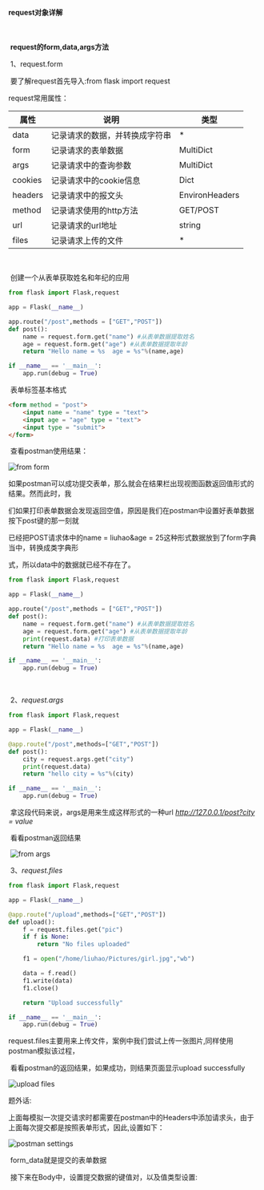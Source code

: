 #### request对象详解

​	

​	**request的form,data,args方法**

​	1、request.form

​	要了解request首先导入:from flask import request

request常用属性：

| 属性    | 说明                           | 类型           |
| ------- | ------------------------------ | -------------- |
| data    | 记录请求的数据，并转换成字符串 | *              |
| form    | 记录请求的表单数据             | MultiDict      |
| args    | 记录请求中的查询参数           | MultiDict      |
| cookies | 记录请求中的cookie信息         | Dict           |
| headers | 记录请求中的报文头             | EnvironHeaders |
| method  | 记录请求使用的http方法         | GET/POST       |
| url     | 记录请求的url地址              | string         |
| files   | 记录请求上传的文件             | *              |

​	

​	创建一个从表单获取姓名和年纪的应用

```python
from flask import Flask,request

app = Flask(__name__)

app.route("/post",methods = ["GET","POST"])
def post():
    name = request.form.get("name") #从表单数据提取姓名
    age = request.form.get("age") #从表单数据提取年龄
    return "Hello name = %s  age = %s"%(name,age)

if __name__ == '__main__':
    app.run(debug = True)
```

​	表单标签基本格式

```html
<form method = "post">
    <input name = "name" type = "text">
    <input age = "age" type = "text">
    <input type = "submit">
</form>
```

​	查看postman使用结果：

![from form](/home/liuhao/Pictures/from_form.png)

​	如果postman可以成功提交表单，那么就会在结果栏出现视图函数返回值形式的结果。然而此时，我

们如果打印表单数据会发现返回空值，原因是我们在postman中设置好表单数据按下post键的那一刻就

已经把POST请求体中的name = liuhao&age = 25这种形式数据放到了form字典当中，转换成类字典形

式，所以data中的数据就已经不存在了。

```python
from flask import Flask,request

app = Flask(__name__)

app.route("/post",methods = ["GET","POST"])
def post():
    name = request.form.get("name") #从表单数据提取姓名
    age = request.form.get("age") #从表单数据提取年龄
    print(request.data) #打印表单数据
    return "Hello name = %s  age = %s"%(name,age)

if __name__ == '__main__':
    app.run(debug = True)
```

​	



​	2、*request.args*

```python
from flask import Flask,request

app = Flask(__name__)

@app.route("/post",methods=["GET","POST"])
def post():
    city = request.args.get("city")
    print(request.data)
    return "hello city = %s"%(city)

if __name__ == '__main__':
    app.run(debug = True)
```

​	拿这段代码来说，args是用来生成这样形式的一种url *http://127.0.0.1/post?city = value*

​	看看postman返回结果

​	![from args](/home/liuhao/Pictures/from_args.png)

​		3、*request.files*		

```python
from flask import Flask,request

app = Flask(__name__)

@app.route("/upload",methods=["GET","POST"])
def upload():
    f = request.files.get("pic")
    if f is None:
        return "No files uploaded"

    f1 = open("/home/liuhao/Pictures/girl.jpg","wb")

    data = f.read()
    f1.write(data)
    f1.close()

    return "Upload successfully"

if __name__ == '__main__':
    app.run(debug = True)
```

​	request.files主要用来上传文件，案例中我们尝试上传一张图片,同样使用postman模拟该过程，

​	看看postman的返回结果，如果成功，则结果页面显示upload successfully

![upload files](/home/liuhao/Pictures/upload_success.png)



 题外话:

​	上面每模拟一次提交请求时都需要在postman中的Headers中添加请求头，由于上面每次提交都是按照表单形式，因此,设置如下：

![postman settings](/home/liuhao/Pictures/settings_form.png)

​	form_data就是提交的表单数据

​	接下来在Body中，设置提交数据的键值对，以及值类型设置:

​	

